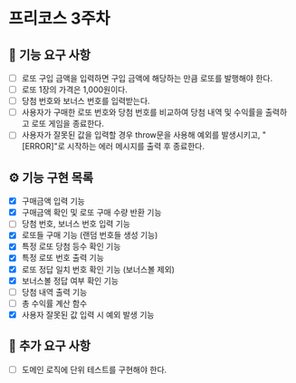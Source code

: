 # 프리코스 3주차

## 🚀 기능 요구 사항

- [ ] 로또 구입 금액을 입력하면 구입 금액에 해당하는 만큼 로또를 발행해야 한다.
- [ ] 로또 1장의 가격은 1,000원이다.
- [ ] 당첨 번호와 보너스 번호를 입력받는다.
- [ ] 사용자가 구매한 로또 번호와 당첨 번호를 비교하여 당첨 내역 및 수익률을 출력하고 로또 게임을 종료한다.
- [ ] 사용자가 잘못된 값을 입력할 경우 throw문을 사용해 예외를 발생시키고, "[ERROR]"로 시작하는 에러 메시지를 출력 후 종료한다.

## ⚙️ 기능 구현 목록

- [x] 구매금액 입력 기능
- [x] 구매금액 확인 및 로또 구매 수량 반환 기능
- [ ] 당첨 번호, 보너스 번호 입력 기능
- [x] 로또들 구매 기능 (랜덤 번호들 생성 기능)
- [x] 특정 로또 당첨 등수 확인 기능
- [x] 특정 로또 번호 출력 기능
- [x] 로또 정답 일치 번호 확인 기능 (보너스볼 제외)
- [x] 보너스볼 정답 여부 확인 기능
- [ ] 당첨 내역 출력 기능
- [ ] 총 수익률 계산 함수
- [x] 사용자 잘못된 값 입력 시 예외 발생 기능

## 🤖 추가 요구 사항

- [ ] 도메인 로직에 단위 테스트를 구현해야 한다.
